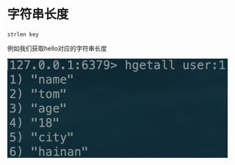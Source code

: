 # 字符串长度

```text
strlen key
```

例如我们获取hello对应的字符串长度

![](../../.gitbook/assets/image%20%2859%29.png)

